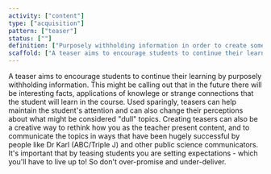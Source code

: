 ```yaml
---
activity: ["content"]
type: ["acquisition"]
pattern: ["teaser"]
status: [""]
definition: ["Purposely withholding information in order to create some excitement for what is to follow."]
scaffold: ["A teaser aims to encourage students to continue their learning by purposely withholding information. This might be calling out that in the future there will be interesting facts, applications of knowlege or strange connections that the student will learn in the course. Used sparingly, teasers can help maintain the student's attention and can also change their perceptions about what might be considered 'dull' topics. Creating teasers can also be a creative way to rethink how you as the teacher present content, and to communicate the topics in ways that have been hugely successful by people like Dr Karl (ABC/Triple J) and other public science communicators. It's important that by teasing students you are setting expectations - which you'll have to live up to! So don't over-promise and under-deliver. "]
---
```


A teaser aims to encourage students to continue their learning by purposely withholding information. This might be calling out that in the future there will be interesting facts, applications of knowlege or strange connections that the student will learn in the course. Used sparingly, teasers can help maintain the student's attention and can also change their perceptions about what might be considered "dull" topics. Creating teasers can also be a creative way to rethink how you as the teacher present content, and to communicate the topics in ways that have been hugely successful by people like Dr Karl (ABC/Triple J) and other public science communicators. It's important that by teasing students you are setting expectations - which you'll have to live up to! So don't over-promise and under-deliver.
